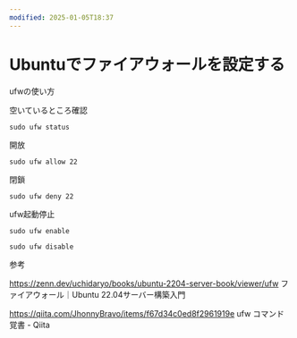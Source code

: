 ```yaml
---
modified: 2025-01-05T18:37
---
```

# Ubuntuでファイアウォールを設定する

ufwの使い方

空いているところ確認

`sudo ufw status`

開放

`sudo ufw allow 22`

閉鎖

`sudo ufw deny 22`

ufw起動停止

`sudo ufw enable`

`sudo ufw disable`

参考

https://zenn.dev/uchidaryo/books/ubuntu-2204-server-book/viewer/ufw ファイアウォール｜Ubuntu 22.04サーバー構築入門

https://qiita.com/JhonnyBravo/items/f67d34c0ed8f2961919e ufw コマンド 覚書 - Qiita